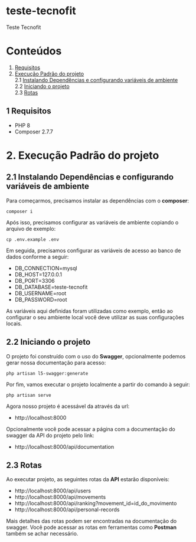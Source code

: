 # teste-tecnofit

Teste Tecnofit


# Conteúdos

1. [Requisitos](#Requisitos)<br>
2. [Execução Padrão do projeto](#Execução-Padrão-do-projeto)<br>
   2.1 [Instalando Dependências e configurando variáveis de ambiente](##Instalando-Dependências-e-configurando-variáveis-de-ambiente)<br>
   2.2 [Iniciando o projeto](##Iniciando-o-projeto)<br>
   2.3 [Rotas](##Rotas)<br>

## 1 Requisitos

- PHP 8
- Composer  2.7.7

# 2. Execução Padrão do projeto

## 2.1 Instalando Dependências e configurando variáveis de ambiente

Para começarmos, precisamos instalar as dependências com o **composer**:

```console
composer i
```

Após isso, precisamos configurar as variáveis de ambiente copiando o arquivo de exemplo:

```console
cp .env.example .env
```

Em seguida, precisamos configurar as variáveis de acesso ao banco de dados conforme a seguir:

- DB_CONNECTION=mysql
- DB_HOST=127.0.0.1
- DB_PORT=3306
- DB_DATABASE=teste-tecnofit
- DB_USERNAME=root
- DB_PASSWORD=root

As variáveis aqui definidas foram utilizadas como exemplo, então ao configurar o seu ambiente local você deve utilizar as suas configurações locais.

## 2.2 Iniciando o projeto

O projeto foi construído com o uso do **Swagger**, opcionalmente podemos gerar nossa documentação para acesso:

```console
php artisan l5-swagger:generate
```

Por fim, vamos executar o projeto localmente a partir do comando à seguir:

```console
php artisan serve
```

Agora nosso projeto é acessável da através da url:  
 - http://localhost:8000 
 
 Opcionalmente você pode acessar a página com a documentação do swagger da API do projeto pelo link:  
 - http://localhost:8000/api/documentation

## 2.3 Rotas

Ao executar projeto, as seguintes rotas da **API** estarão disponíveis:

- http://localhost:8000/api/users
- http://localhost:8000/api/movements
- http://localhost:8000/api/ranking?movement_id=id_do_movimento
- http://localhost:8000/api/personal-records

Mais detalhes das rotas podem ser encontradas na documentação do swagger. Você pode acessar as rotas em ferramentas como **Postman** também se achar necessário.